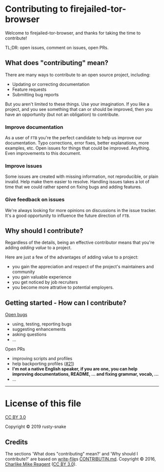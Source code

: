# Contributing to firejailed-tor-browser

Welcome to firejailed-tor-browser, and thanks for taking the time to contribute!

TL;DR: open issues, comment on issues, open PRs.

## What does "contributing" mean?

There are many ways to contribute to an open source project, including:

- Updating or correcting documentation
- Feature requests
- Submitting bug reports

But you aren't limited to these things. Use your imagination. If you like a project, and you see something that can or should be improved, then you have an opportunity (but not an obligation) to contribute.

### Improve documentation

As a user of `FTB` you're the perfect candidate to help us improve our documentation. Typo corrections, error fixes, better explanations, more examples, etc. Open issues for things that could be improved. Anything. Even improvements to this document.

### Improve issues

Some issues are created with missing information, not reproducible, or plain invalid. Help make them easier to resolve. Handling issues takes a lot of time that we could rather spend on fixing bugs and adding features.

### Give feedback on issues

We're always looking for more opinions on discussions in the issue tracker. It's a good opportunity to influence the future direction of `FTB`.

## Why should I contribute?

Regardless of the details, being an effective contributor means that you're adding _adding value_ to a project.

Here are just a few of the advantages of adding value to a project:

- you gain the appreciation and respect of the project's maintainers and community
- you gain valuable experience
- you get noticed by job recruiters
- you become more attrative to potential employers.

## Getting started - How can I contribute?

[Open bugs](https://github.com/rusty-snake/firejailed-tor-browser/issues/new)
 - using, testing, reporting bugs
 - suggesting enhancements
 - asking questions
 - ...

Open PRs
 - improving scripts and profiles
 - help backporting profiles ([#21](https://github.com/rusty-snake/firejailed-tor-browser/issues/21))
 - **I'm not a native English speaker, if you are one, you can help improving documentations, README, ... and fixing grammar, vocab, ...**
 - ...

---

License of this file
====================

[CC BY 3.0](https://creativecommons.org/licenses/by/3.0/)

Copyright © 2019 rusty-snake

Credits
-------

The sections 'What does "contributing" mean?' and 'Why should I contribute?' are based
on [write-file](https://github.com/tunnckoCore/write-file)s [CONTRIBUTIN.md](https://github.com/tunnckoCore/write-file/blob/master/CONTRIBUTING.md).
Copyright © 2016, [Charlike Mike Reagent](http://www.tunnckocore.tk) ([CC BY 3.0](https://creativecommons.org/licenses/by/3.0/)).
